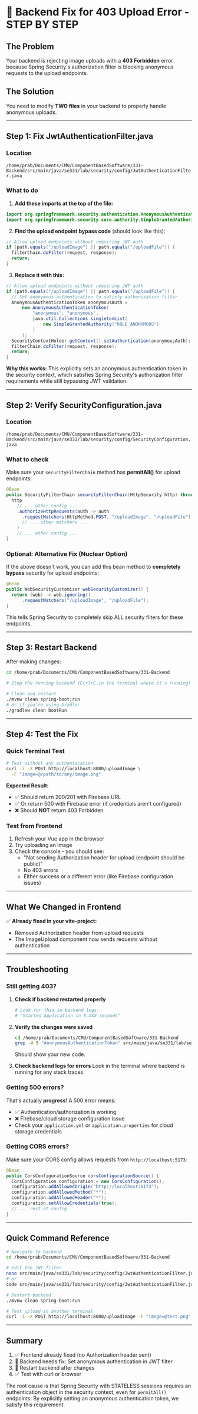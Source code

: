 # 🔧 Backend Fix for 403 Upload Error - STEP BY STEP

## The Problem
Your backend is rejecting image uploads with a **403 Forbidden** error because Spring Security's authorization filter is blocking anonymous requests to the upload endpoints.

## The Solution
You need to modify **TWO files** in your backend to properly handle anonymous uploads.

---

## Step 1: Fix JwtAuthenticationFilter.java

### Location
`/home/prab/Documents/CMU/ComponentBasedSoftware/331-Backend/src/main/java/se331/lab/security/config/JwtAuthenticationFilter.java`

### What to do

1. **Add these imports at the top of the file:**

```java
import org.springframework.security.authentication.AnonymousAuthenticationToken;
import org.springframework.security.core.authority.SimpleGrantedAuthority;
```

2. **Find the upload endpoint bypass code** (should look like this):

```java
// Allow upload endpoints without requiring JWT auth
if (path.equals("/uploadImage") || path.equals("/uploadFile")) {
  filterChain.doFilter(request, response);
  return;
}
```

3. **Replace it with this:**

```java
// Allow upload endpoints without requiring JWT auth
if (path.equals("/uploadImage") || path.equals("/uploadFile")) {
  // Set anonymous authentication to satisfy authorization filter
  AnonymousAuthenticationToken anonymousAuth = 
      new AnonymousAuthenticationToken(
          "anonymous", "anonymous", 
          java.util.Collections.singletonList(
              new SimpleGrantedAuthority("ROLE_ANONYMOUS")
          )
      );
  SecurityContextHolder.getContext().setAuthentication(anonymousAuth);
  filterChain.doFilter(request, response);
  return;
}
```

**Why this works:** This explicitly sets an anonymous authentication token in the security context, which satisfies Spring Security's authorization filter requirements while still bypassing JWT validation.

---

## Step 2: Verify SecurityConfiguration.java

### Location
`/home/prab/Documents/CMU/ComponentBasedSoftware/331-Backend/src/main/java/se331/lab/security/config/SecurityConfiguration.java`

### What to check

Make sure your `securityFilterChain` method has **permitAll()** for upload endpoints:

```java
@Bean
public SecurityFilterChain securityFilterChain(HttpSecurity http) throws Exception {
  http
    // ... other config ...
    .authorizeHttpRequests(auth -> auth
      .requestMatchers(HttpMethod.POST, "/uploadImage", "/uploadFile").permitAll()
      // ... other matchers ...
    )
    // ... other config ...
}
```

### Optional: Alternative Fix (Nuclear Option)

If the above doesn't work, you can add this bean method to **completely bypass** security for upload endpoints:

```java
@Bean
public WebSecurityCustomizer webSecurityCustomizer() {
  return (web) -> web.ignoring()
      .requestMatchers("/uploadImage", "/uploadFile");
}
```

This tells Spring Security to completely skip ALL security filters for these endpoints.

---

## Step 3: Restart Backend

After making changes:

```bash
cd /home/prab/Documents/CMU/ComponentBasedSoftware/331-Backend

# Stop the running backend (Ctrl+C in the terminal where it's running)

# Clean and restart
./mvnw clean spring-boot:run
# or if you're using Gradle:
./gradlew clean bootRun
```

---

## Step 4: Test the Fix

### Quick Terminal Test

```bash
# Test without any authentication
curl -i -X POST http://localhost:8080/uploadImage \
  -F "image=@/path/to/any/image.png"
```

**Expected Result:**
- ✅ Should return 200/201 with Firebase URL
- ✅ Or return 500 with Firebase error (if credentials aren't configured)
- ❌ Should **NOT** return 403 Forbidden

### Test from Frontend

1. Refresh your Vue app in the browser
2. Try uploading an image
3. Check the console - you should see:
   - "Not sending Authorization header for upload (endpoint should be public)"
   - No 403 errors
   - Either success or a different error (like Firebase configuration issues)

---

## What We Changed in Frontend

✅ **Already fixed in your vite-project:**
- Removed Authorization header from upload requests
- The ImageUpload component now sends requests without authentication

---

## Troubleshooting

### Still getting 403?

1. **Check if backend restarted properly**
   ```bash
   # Look for this in backend logs:
   # "Started Application in X.XXX seconds"
   ```

2. **Verify the changes were saved**
   ```bash
   cd /home/prab/Documents/CMU/ComponentBasedSoftware/331-Backend
   grep -A 5 "AnonymousAuthenticationToken" src/main/java/se331/lab/security/config/JwtAuthenticationFilter.java
   ```
   Should show your new code.

3. **Check backend logs for errors**
   Look in the terminal where backend is running for any stack traces.

### Getting 500 errors?

That's actually **progress**! A 500 error means:
- ✅ Authentication/authorization is working
- ❌ Firebase/cloud storage configuration issue
- Check your `application.yml` or `application.properties` for cloud storage credentials

### Getting CORS errors?

Make sure your CORS config allows requests from `http://localhost:5173`:

```java
@Bean
public CorsConfigurationSource corsConfigurationSource() {
  CorsConfiguration configuration = new CorsConfiguration();
  configuration.addAllowedOrigin("http://localhost:5173");
  configuration.addAllowedMethod("*");
  configuration.addAllowedHeader("*");
  configuration.setAllowCredentials(true);
  // ... rest of config
}
```

---

## Quick Command Reference

```bash
# Navigate to backend
cd /home/prab/Documents/CMU/ComponentBasedSoftware/331-Backend

# Edit the JWT filter
nano src/main/java/se331/lab/security/config/JwtAuthenticationFilter.java
# or
code src/main/java/se331/lab/security/config/JwtAuthenticationFilter.java

# Restart backend
./mvnw clean spring-boot:run

# Test upload in another terminal
curl -i -X POST http://localhost:8080/uploadImage -F "image=@test.png"
```

---

## Summary

1. ✅ Frontend already fixed (no Authorization header sent)
2. 🔧 Backend needs fix: Set anonymous authentication in JWT filter
3. 🔄 Restart backend after changes
4. ✅ Test with curl or browser

The root cause is that Spring Security with STATELESS sessions requires an authentication object in the security context, even for `permitAll()` endpoints. By explicitly setting an anonymous authentication token, we satisfy this requirement.
